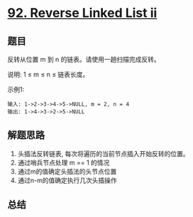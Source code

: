 # [92. Reverse Linked List ii](https://leetcode-cn.com/problems/reverse-linked-list-ii/)

## 题目

反转从位置 m 到 n 的链表。请使用一趟扫描完成反转。

说明:
1 ≤ m ≤ n ≤ 链表长度。

示例1:

```
输入: 1->2->3->4->5->NULL, m = 2, n = 4
输出: 1->4->3->2->5->NULL
```


## 解题思路

1. 头插法反转链表, 每次将遍历的当前节点插入开始反转的位置。
2. 通过哨兵节点处理 m == 1 的情况
3. 通过m的值确定头插法的头节点位置 
4. 通过n-m的值确定执行几次头插操作



## 总结